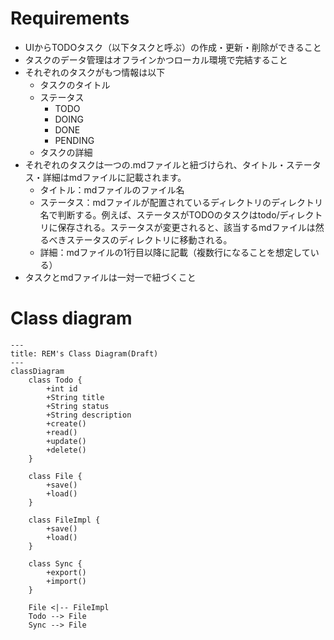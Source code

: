 # Requirements
- UIからTODOタスク（以下タスクと呼ぶ）の作成・更新・削除ができること
- タスクのデータ管理はオフラインかつローカル環境で完結すること
- それぞれのタスクがもつ情報は以下
  - タスクのタイトル
  - ステータス
    - TODO
    - DOING
    - DONE
    - PENDING
  - タスクの詳細
- それぞれのタスクは一つの.mdファイルと紐づけられ、タイトル・ステータス・詳細はmdファイルに記載されます。
  - タイトル：mdファイルのファイル名
  - ステータス：mdファイルが配置されているディレクトリのディレクトリ名で判断する。例えば、ステータスがTODOのタスクはtodo/ディレクトリに保存される。ステータスが変更されると、該当するmdファイルは然るべきステータスのディレクトリに移動される。
  - 詳細：mdファイルの1行目以降に記載（複数行になることを想定している）
- タスクとmdファイルは一対一で紐づくこと

# Class diagram
```mermaid
---
title: REM's Class Diagram(Draft)
---
classDiagram
    class Todo {
        +int id
        +String title
        +String status
        +String description
        +create()
        +read()
        +update()
        +delete()
    }

    class File {
        +save()
        +load()
    }

    class FileImpl {
        +save()
        +load()
    }

    class Sync {
        +export()
        +import()
    }

    File <|-- FileImpl
    Todo --> File
    Sync --> File
```
